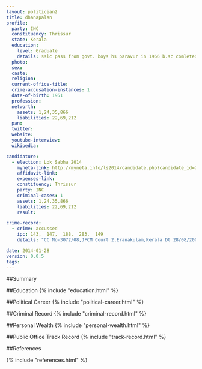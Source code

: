 ```yaml
---
layout: politician2
title: dhanapalan
profile: 
  party: INC
  constituency: Thrissur
  state: Kerala
  education: 
    level: Graduate
    details: sslc pass from govt. boys hs paravur in 1966 b.sc comleted  from kerala university in 1972
  photo: 
  sex: 
  caste: 
  religion: 
  current-office-title: 
  crime-accusation-instances: 1
  date-of-birth: 1951
  profession: 
  networth: 
    assets: 1,24,35,866
    liabilities: 22,69,212
  pan: 
  twitter: 
  website: 
  youtube-interview: 
  wikipedia: 

candidature: 
  - election: Lok Sabha 2014
    myneta-link: http://myneta.info/ls2014/candidate.php?candidate_id=295
    affidavit-link: 
    expenses-link: 
    constituency: Thrissur 
    party: INC
    criminal-cases: 1
    assets: 1,24,35,866
    liabilities: 22,69,212
    result:  

crime-record: 
  - crime: accussed
    ipc: 143,  147,  188,  283,  149
    details: "CC No-3072/08,JFCM Court 2,Eranakulam,Kerala Dt 28/08/2008,Crime No-1276/08,Central Police Station Eranakulam" 

date: 2014-01-28
version: 0.0.5
tags: 
---
```

##Summary


##Education
{% include "education.html" %}


##Political Career
{% include "political-career.html" %}


##Criminal Record
{% include "criminal-record.html" %}


##Personal Wealth
{% include "personal-wealth.html" %}


##Public Office Track Record
{% include "track-record.html" %}


##References


{% include "references.html" %}